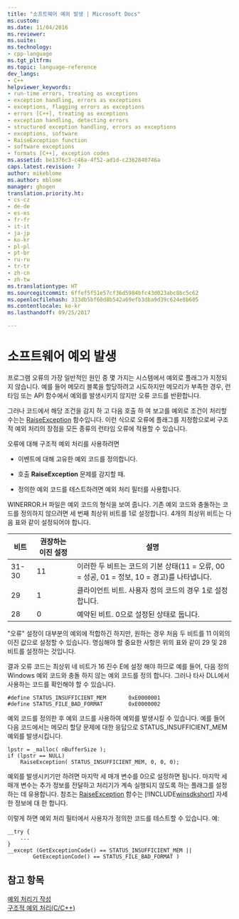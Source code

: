 ```yaml
---
title: "소프트웨어 예외 발생 | Microsoft Docs"
ms.custom: 
ms.date: 11/04/2016
ms.reviewer: 
ms.suite: 
ms.technology:
- cpp-language
ms.tgt_pltfrm: 
ms.topic: language-reference
dev_langs:
- C++
helpviewer_keywords:
- run-time errors, treating as exceptions
- exception handling, errors as exceptions
- exceptions, flagging errors as exceptions
- errors [C++], treating as exceptions
- exception handling, detecting errors
- structured exception handling, errors as exceptions
- exceptions, software
- RaiseException function
- software exceptions
- formats [C++], exception codes
ms.assetid: be1376c3-c46a-4f52-ad1d-c2362840746a
caps.latest.revision: 7
author: mikeblome
ms.author: mblome
manager: ghogen
translation.priority.ht:
- cs-cz
- de-de
- es-es
- fr-fr
- it-it
- ja-jp
- ko-kr
- pl-pl
- pt-br
- ru-ru
- tr-tr
- zh-cn
- zh-tw
ms.translationtype: HT
ms.sourcegitcommit: 6ffef5f51e57cf36d5984bfc43d023abc8bc5c62
ms.openlocfilehash: 333db5bf60d8b542a69efb3dba9d39c624e8b605
ms.contentlocale: ko-kr
ms.lasthandoff: 09/25/2017

---
```

# <a name="raising-software-exceptions"></a>소프트웨어 예외 발생
프로그램 오류의 가장 일반적인 원인 중 몇 가지는 시스템에서 예외로 플래그가 지정되지 않습니다. 예를 들어 메모리 블록을 할당하려고 시도하지만 메모리가 부족한 경우, 런타임 또는 API 함수에서 예외를 발생시키지 않지만 오류 코드를 반환합니다.  
  
 그러나 코드에서 해당 조건을 감지 하 고 다음 호출 하 여 보고를 예외로 조건이 처리할 수는는 [RaiseException](http://msdn.microsoft.com/library/windows/desktop/ms680552) 함수입니다. 이런 식으로 오류에 플래그를 지정함으로써 구조적 예외 처리의 장점을 모든 종류의 런타임 오류에 적용할 수 있습니다.  
  
 오류에 대해 구조적 예외 처리를 사용하려면  
  
-   이벤트에 대해 고유한 예외 코드를 정의합니다.  
  
-   호출 **RaiseException** 문제를 감지할 때.  
  
-   정의한 예외 코드를 테스트하려면 예외 처리 필터를 사용합니다.  
  
 WINERROR.H 파일은 예외 코드의 형식을 보여 줍니다. 기존 예외 코드와 충돌하는 코드를 정의하지 않으려면 세 번째 최상위 비트를 1로 설정합니다. 4개의 최상위 비트는 다음 표와 같이 설정되어야 합니다.  
  
|비트|권장하는 이진 설정|설명|  
|----------|--------------------------------|-----------------|  
|31-30|11|이러한 두 비트는 코드의 기본 상태(11 = 오류, 00 = 성공, 01 = 정보, 10 = 경고)를 나타냅니다.|  
|29|1|클라이언트 비트. 사용자 정의 코드의 경우 1로 설정합니다.|  
|28|0|예약된 비트. 0으로 설정된 상태로 둡니다.|  
  
 "오류" 설정이 대부분의 예외에 적합하긴 하지만, 원하는 경우 처음 두 비트를 11 이외의 이진 값으로 설정할 수 있습니다. 명심해야 할 중요한 사항은 위의 표와 같이 29 및 28 비트를 설정하는 것입니다.  
  
 결과 오류 코드는 최상위 네 비트가 16 진수 E에 설정 해야 하므로 예를 들어, 다음 정의 Windows 예외 코드와 충돌 하지 않는 예외 코드를 정의 합니다. 그러나 타사 DLL에서 사용하는 코드를 확인해야 할 수 있습니다.  
  
```  
#define STATUS_INSUFFICIENT_MEM       0xE0000001  
#define STATUS_FILE_BAD_FORMAT        0xE0000002  
```  
  
 예외 코드를 정의한 후 예외 코드를 사용하여 예외를 발생시킬 수 있습니다. 예를 들어 다음 코드에서는 메모리 할당 문제에 대한 응답으로 STATUS_INSUFFICIENT_MEM 예외를 발생시킵니다.  
  
```  
lpstr = _malloc( nBufferSize );  
if (lpstr == NULL)  
    RaiseException( STATUS_INSUFFICIENT_MEM, 0, 0, 0);  
```  
  
 예외를 발생시키기만 하려면 마지막 세 매개 변수를 0으로 설정하면 됩니다. 마지막 세 매개 변수는 추가 정보를 전달하고 처리기가 계속 실행되지 않도록 하는 플래그를 설정하는 데 유용합니다. 참조는 [RaiseException](http://msdn.microsoft.com/library/windows/desktop/ms680552) 함수는 [!INCLUDE[winsdkshort](../atl-mfc-shared/reference/includes/winsdkshort_md.md)] 자세한 정보에 대 한 합니다.  
  
 이렇게 하면 예외 처리 필터에서 사용자가 정의한 코드를 테스트할 수 있습니다. 예:  
  
```  
__try {  
    ...  
}  
__except (GetExceptionCode() == STATUS_INSUFFICIENT_MEM ||  
        GetExceptionCode() == STATUS_FILE_BAD_FORMAT )  
```  
  
## <a name="see-also"></a>참고 항목  
 [예외 처리기 작성](../cpp/writing-an-exception-handler.md)   
 [구조적 예외 처리(C/C++)](../cpp/structured-exception-handling-c-cpp.md)
